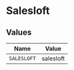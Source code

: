 # Salesloft


## Values

| Name        | Value       |
| ----------- | ----------- |
| `SALESLOFT` | salesloft   |